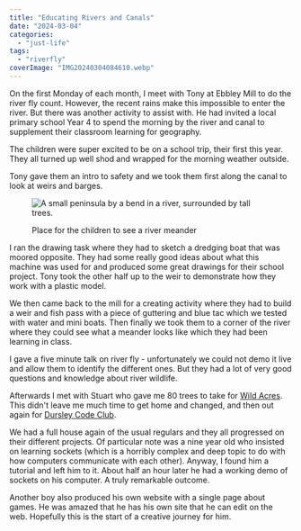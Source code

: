 ```yaml
---
title: "Educating Rivers and Canals"
date: "2024-03-04"
categories: 
  - "just-life"
tags: 
  - "riverfly"
coverImage: "IMG20240304084610.webp"
---
```


On the first Monday of each month, I meet with Tony at Ebbley Mill to do the river fly count. However, the recent rains make this impossible to enter the river. But there was another activity to assist with. He had invited a local primary school Year 4 to spend the morning by the river and canal to supplement their classroom learning for geography.

The children were super excited to be on a school trip, their first this year. They all turned up well shod and wrapped for the morning weather outside.

Tony gave them an intro to safety and we took them first along the canal to look at weirs and barges.

<figure>

![A small peninsula by a bend in a river, surrounded by tall trees.](images/IMG20240304084641-1024x484.webp)

<figcaption>

Place for the children to see a river meander

</figcaption>

</figure>

I ran the drawing task where they had to sketch a dredging boat that was moored opposite. They had some really good ideas about what this machine was used for and produced some great drawings for their school project. Tony took the other half up to the weir to demonstrate how they work with a plastic model.

We then came back to the mill for a creating activity where they had to build a weir and fish pass with a piece of guttering and blue tac which we tested with water and mini boats. Then finally we took them to a corner of the river where they could see what a meander looks like which they had been learning in class.

I gave a five minute talk on river fly - unfortunately we could not demo it live and allow them to identify the different ones. But they had a lot of very good questions and knowledge about river wildlife.

Afterwards I met with Stuart who gave me 80 trees to take for [Wild Acres](https://wildacres.org.uk/). This didn't leave me much time to get home and changed, and then out again for [Dursley Code Club](https://www.facebook.com/dursleycodeclub).

We had a full house again of the usual regulars and they all progressed on their different projects. Of particular note was a nine year old who insisted on learning sockets (which is a horribly complex and deep topic to do with how computers communicate with each other). Anyway, I found him a tutorial and left him to it. About half an hour later he had a working demo of sockets on his computer. A truly remarkable outcome.

Another boy also produced his own website with a single page about games. He was amazed that he has his own site that he can edit on the web. Hopefully this is the start of a creative journey for him.

